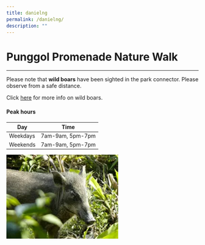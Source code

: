 ```yaml
---
title: danielng
permalink: /danielng/
description: ""
---
```

# Punggol Promenade Nature Walk
---
Please note that **wild boars** have been sighted in the park connector. Please observe from a safe distance.

Click [here](https://www.nparks.gov.sg/gardens-parks-and-nature/dos-and-donts/animal-advisories/wild-boars) for more info on wild boars.

#### **Peak hours**

|Day|Time|
| -------- | -------- |
| Weekdays | 7am-9am, 5pm-7pm|
| Weekends | 7am-9am, 5pm-7pm|

![piggy picture](/images/piggy.png)